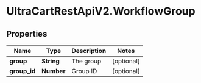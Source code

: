 # UltraCartRestApiV2.WorkflowGroup

## Properties

Name | Type | Description | Notes
------------ | ------------- | ------------- | -------------
**group** | **String** | The group | [optional] 
**group_id** | **Number** | Group ID | [optional] 


